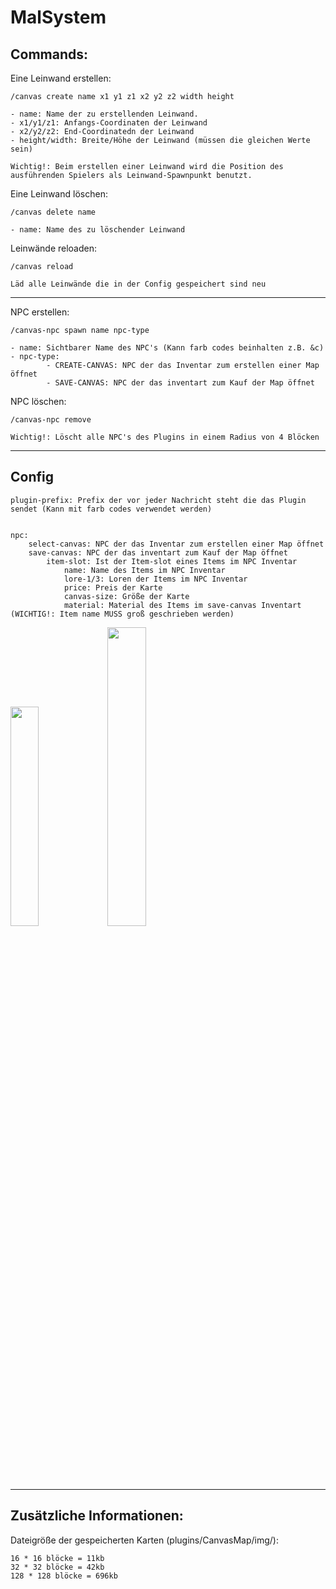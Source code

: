 <h1> MalSystem </h1>


<h2> Commands: </h2>

Eine Leinwand erstellen:

    /canvas create name x1 y1 z1 x2 y2 z2 width height

    - name: Name der zu erstellenden Leinwand.
    - x1/y1/z1: Anfangs-Coordinaten der Leinwand
    - x2/y2/z2: End-Coordinatedn der Leinwand
    - height/width: Breite/Höhe der Leinwand (müssen die gleichen Werte sein)
    
    Wichtig!: Beim erstellen einer Leinwand wird die Position des ausführenden Spielers als Leinwand-Spawnpunkt benutzt.
    
Eine Leinwand löschen:
    
    /canvas delete name

    - name: Name des zu löschender Leinwand

Leinwände reloaden:

    /canvas reload
    
    Läd alle Leinwände die in der Config gespeichert sind neu

---

NPC erstellen:
    
    /canvas-npc spawn name npc-type
    
    - name: Sichtbarer Name des NPC's (Kann farb codes beinhalten z.B. &c)
    - npc-type: 
            - CREATE-CANVAS: NPC der das Inventar zum erstellen einer Map öffnet
            - SAVE-CANVAS: NPC der das inventart zum Kauf der Map öffnet

NPC löschen:

    /canvas-npc remove
    
    Wichtig!: Löscht alle NPC's des Plugins in einem Radius von 4 Blöcken

---

<h2>Config</h2>

    plugin-prefix: Prefix der vor jeder Nachricht steht die das Plugin sendet (Kann mit farb codes verwendet werden)
    

    npc:
        select-canvas: NPC der das Inventar zum erstellen einer Map öffnet
        save-canvas: NPC der das inventart zum Kauf der Map öffnet
            item-slot: Ist der Item-slot eines Items im NPC Inventar
                name: Name des Items im NPC Inventar
                lore-1/3: Loren der Items im NPC Inventar
                price: Preis der Karte
                canvas-size: Größe der Karte
                material: Material des Items im save-canvas Inventart (WICHTIG!: Item name MUSS groß geschrieben werden)

<img src="https://proxy.spigotmc.org/cb7b065c27a6e19884eb8570db0767c1036836bb?url=https%3A%2F%2Fwiki.vg%2Fimages%2Fthumb%2F1%2F19%2FChest-slots.png%2F300px-Chest-slots.png" width="30%">
<img src="https://www.spigotmc.org/attachments/example2-png.188806/" width="35%">

---

<h2>Zusätzliche Informationen:</h2>

Dateigröße der gespeicherten Karten (plugins/CanvasMap/img/):

    16 * 16 blöcke = 11kb
    32 * 32 blöcke = 42kb
    128 * 128 blöcke = 696kb